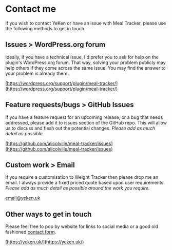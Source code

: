 
# Contact me  
  
If you wish to contact YeKen or have an issue with Meal Tracker, please use the following methods to get in touch.  
  
## Issues > WordPress.org forum
  
Ideally, if you have a technical issue, I'd prefer you to ask for help on the plugin's WordPress.org forum. That way, solving your problem publicly may help others if they come across the same issue. You may find the answer to your problem is already there.  
  
[https://wordpress.org/support/plugin/meal-tracker/](https://wordpress.org/support/plugin/meal-tracker/)  
  
## Feature requests/bugs > GitHub Issues  
  
If you have a feature request for an upcoming release, or a bug that needs addressed, please add it to issues section of the GitHub repo. This will allow us to discuss and flesh out the potential changes. *Please add as much detail as possible.*  
  
[https://github.com/alicolville/meal-tracker/issues](https://github.com/alicolville/meal-tracker/issues)  
  
## Custom work > Email  
  
If you require a customisation to Weight Tracker then please drop me an email. I always provide a fixed priced quote based upon user requirements. *Please add as much detail as possible around the work you require.*  
  
[email@yeken.uk](mailto:email@yeken.uk)  
  
## Other ways to get in touch  
  
Please feel free to pop by website for links to social media or a good old fashioned [contact form](https://yeken.uk/contact/).  
  
[https://yeken.uk/](https://yeken.uk/)